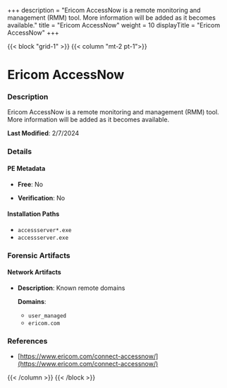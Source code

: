 +++
description = "Ericom AccessNow is a remote monitoring and management (RMM) tool. More information will be added as it becomes available."
title = "Ericom AccessNow"
weight = 10
displayTitle = "Ericom AccessNow"
+++


{{< block "grid-1" >}}
{{< column "mt-2 pt-1">}}

# Ericom AccessNow


### Description

Ericom AccessNow is a remote monitoring and management (RMM) tool. More information will be added as it becomes available.



**Last Modified**: 2/7/2024

### Details


#### PE Metadata


- **Free**: No

- **Verification**: No




#### Installation Paths
- `accessserver*.exe`
- `accessserver.exe`

### Forensic Artifacts




#### Network Artifacts

- **Description**: Known remote domains

  **Domains**:
    - `user_managed`
    - `ericom.com`





### References
- [https://www.ericom.com/connect-accessnow/](https://www.ericom.com/connect-accessnow/)



{{< /column >}}
{{< /block >}}
